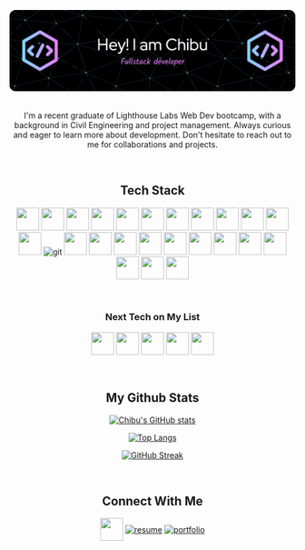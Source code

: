 <div align="center">
  
![Header](./github-header-image.png)
</br>
</br>

I'm a recent graduate of Lighthouse Labs Web Dev bootcamp, with a background in Civil Engineering and project management. Always curious and eager to learn more about development.
Don't hesitate to reach out to me for collaborations and projects.

</br>

## Tech Stack
<p>
<!-- python -->
<img src="https://cdn.jsdelivr.net/gh/devicons/devicon/icons/python/python-original-wordmark.svg" width="40" height="40" />
<!-- html5 -->
<img src="https://cdn.jsdelivr.net/gh/devicons/devicon/icons/html5/html5-plain-wordmark.svg" width="40" height="40"/> 
<!-- css -->
<img src="https://cdn.jsdelivr.net/gh/devicons/devicon/icons/css3/css3-plain-wordmark.svg" width="40" height="40" />
<!-- sass -->
<img src="https://cdn.jsdelivr.net/gh/devicons/devicon/icons/sass/sass-original.svg" width="40" height="40"/> 
<!-- Vanilla JS -->
<img src="https://cdn.jsdelivr.net/gh/devicons/devicon/icons/javascript/javascript-plain.svg" width="40" height="40"/> 
<!-- react -->
<img src="https://cdn.jsdelivr.net/gh/devicons/devicon/icons/react/react-original-wordmark.svg"  width="40" height="40"/>
<!-- Redux -->
<img src="https://cdn.jsdelivr.net/gh/devicons/devicon/icons/redux/redux-original.svg" width="40" height="40"/>
<!--node JS  -->
<img src="https://cdn.jsdelivr.net/gh/devicons/devicon/icons/nodejs/nodejs-plain-wordmark.svg" width="40" height="40" /> 
<!-- express -->
<img src="https://cdn.jsdelivr.net/gh/devicons/devicon/icons/express/express-original.svg" width="40" height="40"/>
<!-- heroku -->
<img src="https://cdn.jsdelivr.net/gh/devicons/devicon/icons/heroku/heroku-plain-wordmark.svg"  width="40" height="40"/>
<!-- Netlify -->
<img src="https://www.vectorlogo.zone/logos/netlify/netlify-icon.svg"  width="40" height="40"/>
<!-- postgres -->
<img src="https://cdn.jsdelivr.net/gh/devicons/devicon/icons/postgresql/postgresql-plain-wordmark.svg" width="40" height="40" /> 
<!-- git -->
<img src="https://www.vectorlogo.zone/logos/git-scm/git-scm-icon.svg" alt="git" width="40" height="40"/>
<!-- npm -->
<img src="https://cdn.jsdelivr.net/gh/devicons/devicon/icons/npm/npm-original-wordmark.svg" width="40" height="40" /> 
<!-- ruby on rails -->
<img src="https://cdn.jsdelivr.net/gh/devicons/devicon/icons/rails/rails-plain-wordmark.svg" width="40" height="40" /> 
<!-- ruby -->
<img src="https://cdn.jsdelivr.net/gh/devicons/devicon/icons/ruby/ruby-plain-wordmark.svg" width="40" height="40"/> 
<!-- jquery -->
<img src="https://cdn.jsdelivr.net/gh/devicons/devicon/icons/jquery/jquery-plain-wordmark.svg" width="40" height="40"/> 
<!-- Bootstrap -->
<img src="https://cdn.jsdelivr.net/gh/devicons/devicon/icons/bootstrap/bootstrap-plain-wordmark.svg" width="40" height="40"/>
<!-- Jest -->
<img src="https://cdn.jsdelivr.net/gh/devicons/devicon/icons/jest/jest-plain.svg" width="40" height="40"/> 
<!-- Mocha Chai -->
<img src="https://cdn.jsdelivr.net/gh/devicons/devicon/icons/mocha/mocha-plain.svg" width="40" height="40" />
<!-- storybook -->
<img src="https://cdn.jsdelivr.net/gh/devicons/devicon/icons/storybook/storybook-original.svg"  width="40" height="40"/>
<!-- GraphQL -->
<img src="https://cdn.jsdelivr.net/gh/devicons/devicon/icons/graphql/graphql-plain-wordmark.svg" width="40" height="40" />
<!-- Firebase -->
<img src="https://cdn.jsdelivr.net/gh/devicons/devicon/icons/firebase/firebase-plain-wordmark.svg" width="40" height="40" />
<!-- MongoDB -->
<img src="https://cdn.jsdelivr.net/gh/devicons/devicon/icons/mongodb/mongodb-original.svg" width="40" height="40" />
<!-- MaterialUi -->
<img src="https://cdn.jsdelivr.net/gh/devicons/devicon/icons/materialui/materialui-original.svg" width="40" height="40" />
          
</p>
</br>

  
### Next Tech on My List 
<p>
            <img src="https://cdn.jsdelivr.net/gh/devicons/devicon/icons/nextjs/nextjs-original.svg" width="40" height="40" />
            <img src="https://cdn.jsdelivr.net/gh/devicons/devicon/icons/java/java-original-wordmark.svg" width="40" height="40" />
            <img src="https://cdn.jsdelivr.net/gh/devicons/devicon/icons/vuejs/vuejs-original.svg" width="40" height="40" />
            <img src="https://cdn.jsdelivr.net/gh/devicons/devicon/icons/angularjs/angularjs-original.svg" width="40" height="40" />
            <img src="https://cdn.jsdelivr.net/gh/devicons/devicon/icons/typescript/typescript-original.svg" width="40" height="40" />               
</p>         
</br>

## My Github Stats
[![Chibu's GitHub stats](https://github-readme-stats.vercel.app/api?username=catuchi&show_icons=true&theme=aura_dark)]([https://github.com/catuchi])

[![Top Langs](https://github-readme-stats.vercel.app/api/top-langs/?username=catuchi&layout=compact&theme=aura_dark)]([https://github.com/catuchi/github-readme-stats](https://github.com/catuchi))

[![GitHub Streak](https://github-readme-streak-stats.herokuapp.com/?user=catuchi&theme=monokai-metallian)]([https://github.com/catuchi])

</br>

## Connect With Me

<p >
<a href="https://www.linkedin.com/in/chibu-atuchi/" target="blank"><img align="center" src="https://cdn.jsdelivr.net/gh/devicons/devicon/icons/linkedin/linkedin-original.svg"  width="40" height="40" /></a>
<a href="https://resume.creddle.io/resume/9t4fvqv171v" target="blank"><img align="center" src="https://www.svgrepo.com/show/22209/file.svg" alt="resume" height="40" width="40" /></a>
<a href="https://chibu-atuchi.netlify.app/" target="blank"><img align="center" src="https://www.svgrepo.com/show/152025/portfolio.svg" alt="portfolio" height="40" width="40" /></a>
</p>

</div>
